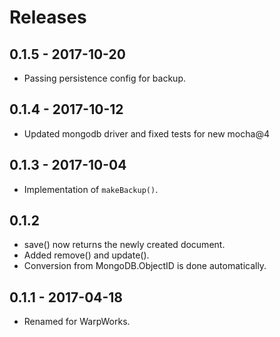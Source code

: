 # Releases

## 0.1.5 - 2017-10-20

- Passing persistence config for backup.

## 0.1.4 - 2017-10-12

- Updated mongodb driver and fixed tests for new mocha@4

## 0.1.3 - 2017-10-04

- Implementation of `makeBackup()`.

## 0.1.2

- save() now returns the newly created document.
- Added remove() and update().
- Conversion from MongoDB.ObjectID is done automatically.

## 0.1.1 - 2017-04-18

- Renamed for WarpWorks.
